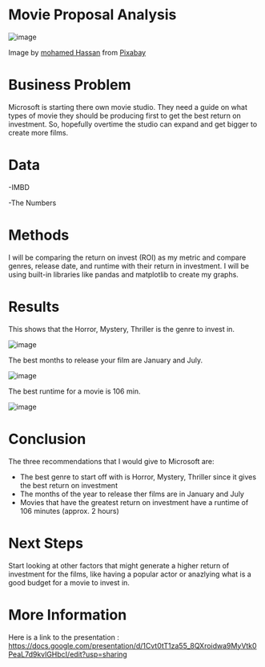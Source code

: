 # Movie Proposal Analysis
![image](https://user-images.githubusercontent.com/40476299/128550163-77656c00-15eb-4ee4-8fdf-b4c662309f09.png)

Image by <a href="https://pixabay.com/users/mohamed_hassan-5229782/?utm_source=link-attribution&amp;utm_medium=referral&amp;utm_campaign=image&amp;utm_content=4153289">mohamed Hassan</a> from <a href="https://pixabay.com/?utm_source=link-attribution&amp;utm_medium=referral&amp;utm_campaign=image&amp;utm_content=4153289">Pixabay</a>


# Business Problem

Microsoft is starting there own movie studio. They need a guide on what types of movie they should be producing first to get the best return on investment. So, hopefully overtime the studio can expand and get bigger to create more films.

# Data
-IMBD

-The Numbers
  
# Methods
I will be comparing the return on invest (ROI) as my metric and compare genres, release date, and runtime with their return in investment. I will be using built-in libraries like pandas and matplotlib to create my graphs.

# Results
This shows that the Horror, Mystery, Thriller is the genre to invest in.

![image](https://user-images.githubusercontent.com/40476299/128549476-dd01fa1f-cefa-4bd2-b729-52d01da6926c.png)

The best months to release your film are January and July.

![image](https://user-images.githubusercontent.com/40476299/128549555-fe921884-57c5-4102-a7e5-e14a034c6fe4.png)

The best runtime for a movie is 106 min.

![image](https://user-images.githubusercontent.com/40476299/128549638-b478e5c7-5c0c-4cc2-b9c5-6475fe3bfc0e.png)


# Conclusion
The three recommendations that I would give to Microsoft are: 
- The best genre to start off with is Horror, Mystery, Thriller since it gives the best return on investment
- The months of the year to release ther films are in January and July
- Movies that have the greatest return on investment have a runtime of 106 minutes (approx. 2 hours)

# Next Steps
Start looking at other factors that might generate a higher return of investment for the films, like having a popular actor or anazlying what is a good budget for a movie to invest in.

# More Information
Here is a link to the presentation : https://docs.google.com/presentation/d/1Cvt0tT1za55_8QXroidwa9MyVtk0PeaL7d9kvlGHbcI/edit?usp=sharing
